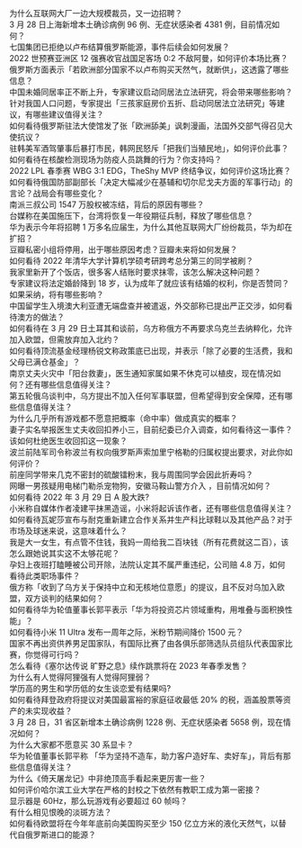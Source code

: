 为什么互联网大厂一边大规模裁员，又一边招聘？  
3 月 28 日上海新增本土确诊病例 96 例、无症状感染者 4381 例，目前情况如何？  
七国集团已拒绝以卢布结算俄罗斯能源，事件后续会如何发展？  
2022 世预赛亚洲区 12 强赛收官战国足客场 0:2 不敌阿曼，如何评价本场比赛？  
俄罗斯方面表示「若欧洲部分国家不以卢布购买天然气，就断供」，这透露了哪些信息？  
中国未婚同居率正不断上升，专家建议启动同居法立法研究，将会带来哪些影响？  
针对我国人口问题，专家提出「三孩家庭房价五折、启动同居法立法研究」等建议，有哪些建议值得关注？  
如何看待俄罗斯驻法大使馆发了张「欧洲舔美」讽刺漫画，法国外交部气得召见大使抗议？  
驻韩美军酒驾肇事后暴打市民，韩网民怒斥「把我们当殖民地」，如何评价此事？  
如何看待在核酸检测现场为防疫人员跳舞的行为？你支持吗？  
2022 LPL 春季赛 WBG 3:1 EDG，TheShy MVP 终结争议，如何评价这场比赛？  
如何看待俄国防部副部长「决定大幅减少在基辅和切尔尼戈夫方面的军事行动」的言论？战局会有哪些变化？  
南派三叔公司 1547 万股权被冻结，背后的原因有哪些？  
台媒称在美国施压下，台湾将恢复一年役期征兵制，释放了哪些信息？  
华为表示今年将招聘 1 万多名应届生，为什么其他互联网大厂纷纷裁员，华为却在扩招？  
豆瓣私密小组将停用，出于哪些原因考虑？豆瓣未来将如何发展？  
如何看待 2022 年清华大学计算机学硕考研跨考总分第三的同学被刷？  
我家里新开了个饭店，很多客人结账时要求抹零，该怎么解决这种问题？  
专家建议将法定婚龄降到 18 岁，认为成年了就应该有结婚的权利，你是否赞同？如果采纳，将有哪些影响？  
中国留学生入境澳大利亚遭无端盘查并被遣返，外交部称已提出严正交涉，如何看待澳方的做法？  
如何看待在 3 月 29 日土耳其和谈前，乌方称俄方不再要求乌克兰去纳粹化，允许加入欧盟，但需放弃加入北约？  
如何看待顶流基金经理杨锐文称政策底已出现，并表示「除了必要的生活费，我和父母已满仓基金」？  
南京丈夫火灾中「阳台救妻」，医生通知家属如果不休克可以植皮，现在情况如何？还有哪些信息值得关注？  
第五轮俄乌谈判中，乌方提出不加入任何军事联盟，但希望得到安全保障，还有哪些信息值得关注？  
为什么几乎所有游戏都不愿意把概率（命中率）做成真实的概率？  
妻子实名举报医生丈夫收回扣养小三，目前纪委已介入调查，如何看待这一事件？该如何杜绝医生收回扣这一现象？  
波兰前陆军司令称波兰有权向俄罗斯声索加里宁格勒的归属权提出要求，对此你如何评价？  
前座同学带来几克不密封的硫酸镭粉末，我与周围同学会因此折寿吗？  
网曝一男孩疑用电梯门勒杀宠物狗，安徽马鞍山警方介入 ，目前情况如何？  
如何看待 2022 年 3 月 29 日 A 股大跌?  
小米称自媒体作者凌建平抹黑造谣，小米将起诉该作者，还有哪些信息值得关注？  
如何看待瓦妮莎宣布与耐克重新建立合作关系并生产科比球鞋以及其他产品？对于市场及球迷来说，这意味着什么？  
我是大一女生，有点管不住钱，我妈一周给我二百块钱（所有花费就这二百），该怎么跟她说其实这不太够花呢？  
孕妇上夜班打瞌睡被公司开除，法院认定其不属严重违纪，公司赔 4.8 万，如何看待此类职场事件？  
俄方称「收到了乌方关于保持中立和无核地位意愿」的提议，且不反对乌加入欧盟，双方谈判的结果如何？  
如何看待华为轮值董事长郭平表示「华为将投资芯片领域重构，用堆叠与面积换性能」？  
如何看待小米 11 Ultra 发布一周年之际，米粉节期间降价 1500 元？  
国家不再出资供养男足国家队，有国际比赛了由各俱乐部筛选队员组队代表国家比赛，你觉得可行吗？  
怎么看待《塞尔达传说 旷野之息》续作跳票将在 2023 年春季发售？  
为什么有人觉得阿狸强有人觉得阿狸弱？  
学历高的男生和学历低的女生谈恋爱有结果吗?  
如何看待拜登政府将提议对美国最富裕的家庭征收最低 20% 的税，涵盖股票等资产的未实现收益？  
3 月 28 日，31 省区新增本土确诊病例 1228 例、无症状感染者 5658 例，现在情况如何？  
为什么大家都不愿意买 30 系显卡？  
华为轮值董事长郭平称 「华为坚持不造车，助力客户造好车、卖好车」，背后有那些信息值得关注？  
为什么《倚天屠龙记》中非绝顶高手看起来更厉害一些？  
如何评价哈尔滨工业大学在严格的封校之下依然有教职工成为第一密接？  
显示器是 60Hz，那么玩游戏有必要超过 60 帧吗？  
有什么相见恨晚的淡斑方法？  
如何看待欧盟将在今年年底前向美国购买至少 150 亿立方米的液化天然气，以替代自俄罗斯进口的能源？  
